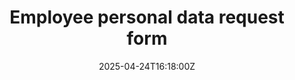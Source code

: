 ---
title: Employee personal data request form
linkTitle: Employee personal data request form
date: '2025-04-24T16:18:00Z'
weight: 1
description: No content
draft: false
ref: employee-personal-data-request-form
---